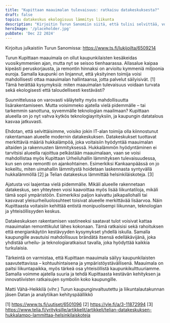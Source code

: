 ```yaml
---
title: "Kupittaan maauimalan tulevaisuus: ratkaisu datakeskuksesta?"
draft: false
topics: datakeskus ekologisuus lämmitys liikunta
description: "Kirjoitin Turun Sanomiin siitä, että tulisi selvittää, voisiko datakeskuksen hukkalämmöllä lämmittää Kupittaan maauimalaa."
heroImage: '/placeholder.jpg'
pubDate: 'Dec 22 2024'
---
```


Kirjoitus julkaistiin Turun Sanomissa: https://www.ts.fi/lukijoilta/6509214

Turun Kupittaan maauimala on ollut kaupunkilaisten kesäkeidas vuosikymmenien ajan, mutta nyt se seisoo tienhaarassa. Allasalue kaipaa kipeästi peruskorjausta, ja remontin hinnaksi on arvioitu kymmeniä miljoonia euroja. Samalla kaupunki on linjannut, että yksityinen toimija voisi mahdollisesti ottaa maauimalan hallintaansa, jotta palvelut säilyisivät. [1] Tämä herättää kysymyksiä: miten maauimalan tulevaisuus voidaan turvata sekä ekologisesti että taloudellisesti kestävästi?

Suunnittelussa on varovasti väläytelty myös mahdollisuutta lisärakentamiseen. Mutta voisimmeko ajatella vielä pidemmälle – tai tarkemmin sanottuna, syvemmälle teknologian maailmaan? Kupittaan alueella on jo nyt vahva kytkös teknologiayrityksiin, ja kaupungin datatalous kasvaa jatkuvasti.

Ehdotan, että selvittäisimme, voisiko jokin IT-alan toimija olla kiinnostunut rakentamaan alueelle modernin datakeskuksen. Datakeskukset tuottavat merkittäviä määriä hukkalämpöä, joka voitaisiin hyödyntää maauimalan altaiden ja rakennusten lämmityksessä. Hukkalämmön hyödyntäminen ei tarvitsisi alueella rajoittua pelkästään maauimalaan, vaan se voisi mahdollistaa myös Kupittaan Urheiluhallin lämmityksen tulevaisuudessa, kun sen oma remontti on ajankohtainen. Esimerkiksi Kankaanpäässä on jo kokeiltu, miten uimahallin lämmitystä hoidetaan laskennasta syntyvällä hukkalämmöllä [2] ja Telian datakeskus lämmittää helsinkiläiskoteja. [3]

Ajatusta voi laajentaa vielä pidemmälle. Mikäli alueelle rakennetaan datakeskus, sen yhteyteen voisi kaavoittaa myös lisää liikuntatiloja, mikäli tämä sopii ympäristöön. Esimerkiksi paljon kaivattu jalkapallohalli tai kasvavat yleisurheiluolosuhteet toisivat alueelle merkittävää lisäarvoa. Näin Kupittaasta voitaisiin kehittää entistä monipuolisempi liikunnan, teknologian ja yhteisöllisyyden keskus.

Datakeskuksen rakentamisen vastineeksi saatavat tulot voisivat kattaa maauimalan remonttikulut lähes kokonaan. Tämä ratkaisisi sekä rahoituksen että energiankäytön kestävyyden kysymykset yhdellä iskulla. Samalla kaupungille avautuisi mahdollisuus brändätä itsensä edelläkävijänä, joka yhdistää urheilu- ja teknologiaratkaisut tavalla, joka hyödyttää kaikkia turkulaisia.

Tärkeintä on varmistaa, että Kupittaan maauimala säilyy kaupunkilaisten saavutettavissa – kohtuuhintaisena ja ympäristöystävällisenä. Maauimala on paitsi liikuntapaikka, myös tärkeä osa yhteisöllistä kaupunkikulttuuriamme. Samalla voimme ajatella suuria ja tehdä Kupittaasta kestävän kehityksen ja innovatiivisten ratkaisujen symbolin koko kaupungille.

Matti Vähä-Heikkilä (vihr.)
Turun kaupunginvaltuutettu ja liikuntalautakunnan jäsen
Datan ja analytiikan kehityspäällikkö

[1] https://www.ts.fi/uutiset/6501096
[2] https://yle.fi/a/3-11872994
[3] https://www.telia.fi/yrityksille/artikkelit/artikkeli/telian-datakeskuksen-hukkalampo-lammittaa-helsinkilaiskoteja
